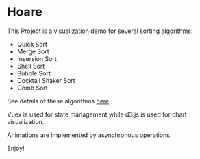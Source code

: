 # Hoare

This Project is a visualization demo for several sorting algorithms:

-   Quick Sort
-   Merge Sort
-   Insersion Sort
-   Shell Sort
-   Bubble Sort
-   Cocktail Shaker Sort
-   Comb Sort

See details of these algorithms [here](https://github.com/frostace/LeetCode/blob/master/Sort/912.%20Sort%20an%20Array.md).

Vuex is used for state management while d3.js is used for chart visualization.

Animations are implemented by asynchronous operations.

Enjoy!
